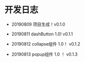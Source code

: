 # 开发日志

- 20190809 项目生成！v0.1.0

- 20190811 dashButton 1.0! v0.1.1

- 20190812 collapse组件 1.0！ v0.1.2

- 20190813 popup组件 1.0 ！ v0.1.3